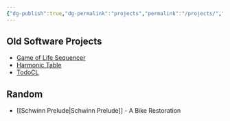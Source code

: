 ```yaml
---
{"dg-publish":true,"dg-permalink":"projects","permalink":"/projects/","updated":"2025-01-24T19:13:46.641-05:00"}
---
```


## Old Software Projects 
- [Game of Life Sequencer](https://github.com/gmuller/golsequencer)
- [Harmonic Table](https://github.com/gmuller/harmonictable)
- [TodoCL](https://github.com/gmuller/todo-cl)

## Random
- [[Schwinn Prelude\|Schwinn Prelude]] - A Bike Restoration


